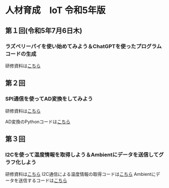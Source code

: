 # 人材育成　IoT 令和5年版
## 第１回(令和5年7月6日木)
### ラズベリーパイを使い始めてみよう＆ChatGPTを使ったプログラムコードの生成
研修資料は[こちら](https://view.officeapps.live.com/op/view.aspx?src=https%3A%2F%2Fraw.githubusercontent.com%2FSangise%2FIoT_R5%2Fmain%2F%25E7%25AC%25AC1%25E5%259B%259E%2F%25E7%25AC%25AC1%25E5%259B%259E%25E7%25A0%2594%25E4%25BF%25AE%25E8%25B3%2587%25E6%2596%2599%25EF%25BC%2588R5%25EF%25BC%2589%25E8%25BB%25BD%25E9%2587%258F%25E7%2589%2588.pptx&wdOrigin=BROWSELINK)
## 第２回
### SPI通信を使ってAD変換をしてみよう
研修資料は[こちら](https://view.officeapps.live.com/op/view.aspx?src=https%3A%2F%2Fraw.githubusercontent.com%2FSangise%2FIoT_R5%2Fmain%2F%25E7%25AC%25AC2%25E5%259B%259E%2F%25E7%25AC%25AC2%25E5%259B%259E%25E8%25B3%2587%25E6%2596%2599%25E8%25B3%2587%25E6%2596%2599%25EF%25BC%2588R5%25EF%25BC%2589_%25E3%2583%2587%25E3%2583%25BC%25E3%2582%25BF%25E7%25B8%25AE%25E5%25B0%258F%25E7%2589%2588.pptx&wdOrigin=BROWSELINK)

AD変換のPythonコードは[こちら]()
## 第３回
### I2Cを使って温度情報を取得しよう＆Ambientにデータを送信してグラフ化しよう
研修資料は[こちら](https://view.officeapps.live.com/op/view.aspx?src=https%3A%2F%2Fraw.githubusercontent.com%2FSangise%2FIoT_R5%2Fmain%2F%25E7%25AC%25AC3%25E5%259B%259E%2F%25E7%25AC%25AC3%25E5%259B%259E%25E7%25A0%2594%25E4%25BF%25AE%25E8%25B3%2587%25E6%2596%2599%25EF%25BC%2588R5%25EF%25BC%2589_%25E8%25BB%25BD%25E9%2587%258F%25E7%2589%2588.pptx&wdOrigin=BROWSELINK)
I2C通信による温度情報の取得コードは[こちら]()
Ambientにデータを送信するコードは[こちら]()
